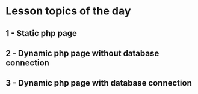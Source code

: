 # Lesson topics of the day

## 1 - Static php page

## 2 - Dynamic php page without database connection

## 3 - Dynamic php page with database connection
